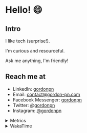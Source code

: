 # Hello! 😄

## Intro

I like tech (surprise!).

I'm curious and resourceful.

Ask me anything, I'm friendly!

## Reach me at

- LinkedIn: [gordonpn](https://www.linkedin.com/in/gordonpn/)
- Email: [contact@gordon-pn.com](mailto:contact@gordon-pn.com)
- Facebook Messenger: [gordonpn](https://www.messenger.com/t/Gordonpn)
- Twitter: [@gordonpn](https://twitter.com/Gordonpn)
- Instagram: [@gordonpn](https://www.instagram.com/gordonpn/)

<details>
  <summary>Metrics</summary>

  <img align="center" src="https://github.com/gordonpn/gordonpn/blob/master/github-metrics.svg" alt="GitHub Metrics">

</details>

<details>
  <summary>WakaTime</summary>

  <!--START_SECTION:waka-->
📊 **This Week I Spent My Time On** 

```text
💬 Programming Languages: 
Java                     8 hrs 22 mins       ███████████████████████░░   91.64 % 
XML                      27 mins             █░░░░░░░░░░░░░░░░░░░░░░░░   05.00 % 
Makefile                 10 mins             ░░░░░░░░░░░░░░░░░░░░░░░░░   01.97 % 
Markdown                 7 mins              ░░░░░░░░░░░░░░░░░░░░░░░░░   01.39 % 

🔥 Editors: 
IntelliJ                 9 hrs 8 mins        █████████████████████████   100.00 % 
```


 Last Updated on 03/12/2023 10:17:51 UTC
<!--END_SECTION:waka-->
</details>
